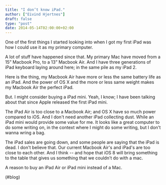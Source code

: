 ```yaml
---
title: "I don’t know iPad."
author: ["Eivind Hjertnes"]
draft: false
type: "post"
date: 2014-05-14T02:00:00+02:00
---
```


One of the first things I started looking into when I got my first iPad
was how I could use it as my primary computer.

A lot of stuff have happened since that. My primary Mac have moved from
a 15” Macbook Pro, to a 13” Macbook Air. And I have three generations of
iPad keyboard laying around here; in the same pile as my iPad 2.

Here is the thing, my Macbook Air have more or less the same battery
life as an iPad. And the power of OS X and the more or less same weight
makes my Macbook Air the perfect iPad.

But. I might consider buying a iPad mini. Yeah, I know; I have been
talking about that since Apple released the first iPad mini.

The iPad Air is too close to a Macbook Air; and OS X have so much power
compared to iOS. And I don't need another iPad collecting dust. While an
iPad mini would provide some value for me. It looks like a great
computer to do some writing on, in the context where I might do some
writing, but I don't wanna wring a bag.

The iPad sales are going down, and some people are saying that the iPad
is dead. I don't believe that. Our current Macbook Air's and iPad's are
too close to each other. And I think -- and hope that iOS 8 will bring
something to the table that gives us something that we couldn't do with
a mac.

A reason to buy an iPad Air or iPad mini instead of a Mac.

(#blog)
